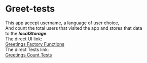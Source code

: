 # Greet-tests
This app accept username, a language of user choice,<br/>And count the total users that visited the app and stores that data<br/>
to the ___localStorage___.<br />
The direct UI link:<br />
<a href="https://yonela-johannes.github.io/greetFactoryFunction/">Greetings Factory Functions</a><br />
The direct Tests link:<br />
[Greetings Count Tests](https://yonela-johannes.github.io/Greet-tests/)
